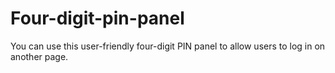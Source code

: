 # Four-digit-pin-panel
You can use this user-friendly four-digit PIN panel to allow users to log in on another page.
